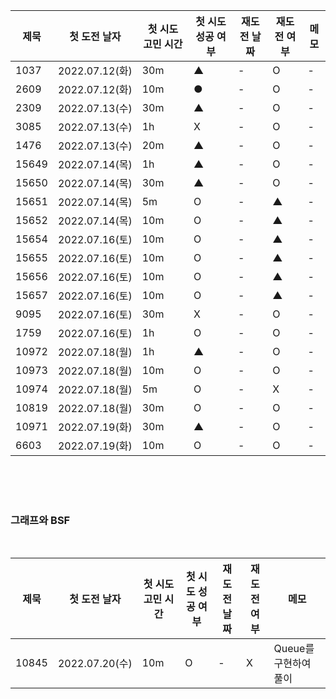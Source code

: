 |제묵|첫 도전 날자|첫 시도 고민 시간|첫 시도 성공 여부|재도전 날짜|재도전 여부|메모|
|---|-------|--------|---|---|---|---|
|1037|2022.07.12(화)|30m|▲|-|O|-|
|2609|2022.07.12(화)|10m|●|-|O|-|
|2309|2022.07.13(수)|30m|▲|-|O|-|
|3085|2022.07.13(수)|1h|X|-|O|-|
|1476|2022.07.13(수)|20m|▲|-|O|-|
|15649|2022.07.14(목)|1h|▲|-|O|-|
|15650|2022.07.14(목)|30m|▲|-|O|-|
|15651|2022.07.14(목)|5m|O|-|▲|-|
|15652|2022.07.14(목)|10m|O|-|▲|-|
|15654|2022.07.16(토)|10m|O|-|▲|-|
|15655|2022.07.16(토)|10m|O|-|▲|-|
|15656|2022.07.16(토)|10m|O|-|▲|-|
|15657|2022.07.16(토)|10m|O|-|▲|-|
|9095|2022.07.16(토)|30m|X|-|O|-|
|1759|2022.07.16(토)|1h|O|-|O|-|
|10972|2022.07.18(월)|1h|▲|-|O|-|
|10973|2022.07.18(월)|10m|O|-|O|-|
|10974|2022.07.18(월)|5m|O|-|X|-|
|10819|2022.07.18(월)|30m|O|-|O|-|
|10971|2022.07.19(화)|30m|▲|-|O|-|
|6603|2022.07.19(화)|10m|O|-|O|-|

<br>
<br>
<br>

### 그래프와 BSF

<br>

|제묵|첫 도전 날자|첫 시도 고민 시간|첫 시도 성공 여부|재도전 날짜|재도전 여부|메모|
|---|-------|--------|---|---|---|---|
|10845|2022.07.20(수)|10m|O|-|X|Queue를 구현하여 풀이|
